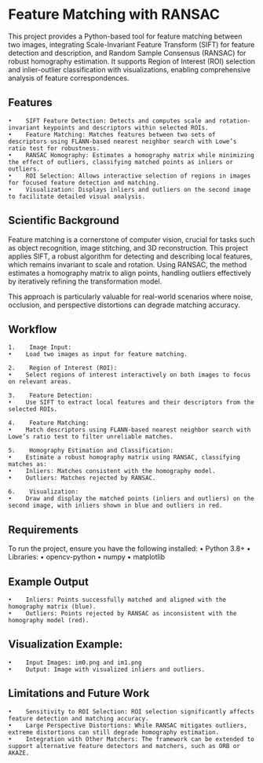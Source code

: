# Feature Matching with RANSAC

This project provides a Python-based tool for feature matching between two images, integrating Scale-Invariant Feature Transform (SIFT) for feature detection and description, and Random Sample Consensus (RANSAC) for robust homography estimation. It supports Region of Interest (ROI) selection and inlier-outlier classification with visualizations, enabling comprehensive analysis of feature correspondences.

## Features

    •    SIFT Feature Detection: Detects and computes scale and rotation-invariant keypoints and descriptors within selected ROIs.
    •    Feature Matching: Matches features between two sets of descriptors using FLANN-based nearest neighbor search with Lowe’s ratio test for robustness.
    •    RANSAC Homography: Estimates a homography matrix while minimizing the effect of outliers, classifying matched points as inliers or outliers.
    •    ROI Selection: Allows interactive selection of regions in images for focused feature detection and matching.
    •    Visualization: Displays inliers and outliers on the second image to facilitate detailed visual analysis.

## Scientific Background

Feature matching is a cornerstone of computer vision, crucial for tasks such as object recognition, image stitching, and 3D reconstruction. This project applies SIFT, a robust algorithm for detecting and describing local features, which remains invariant to scale and rotation. Using RANSAC, the method estimates a homography matrix to align points, handling outliers effectively by iteratively refining the transformation model.

This approach is particularly valuable for real-world scenarios where noise, occlusion, and perspective distortions can degrade matching accuracy.

## Workflow

    1.    Image Input:
    •    Load two images as input for feature matching.
    
    2.    Region of Interest (ROI):
    •    Select regions of interest interactively on both images to focus on relevant areas.
    
    3.    Feature Detection:
    •    Use SIFT to extract local features and their descriptors from the selected ROIs.
    
    4.    Feature Matching:
    •    Match descriptors using FLANN-based nearest neighbor search with Lowe’s ratio test to filter unreliable matches.
    
    5.    Homography Estimation and Classification:
    •    Estimate a robust homography matrix using RANSAC, classifying matches as:
    •    Inliers: Matches consistent with the homography model.
    •    Outliers: Matches rejected by RANSAC.
    
    6.    Visualization:
    •    Draw and display the matched points (inliers and outliers) on the second image, with inliers shown in blue and outliers in red.

## Requirements

To run the project, ensure you have the following installed:
    •    Python 3.8+
    •    Libraries:
    •    opencv-python
    •    numpy
    •    matplotlib
    
## Example Output

    •    Inliers: Points successfully matched and aligned with the homography matrix (blue).
    •    Outliers: Points rejected by RANSAC as inconsistent with the homography model (red).

## Visualization Example:

    •    Input Images: im0.png and im1.png
    •    Output: Image with visualized inliers and outliers.

## Limitations and Future Work

    •    Sensitivity to ROI Selection: ROI selection significantly affects feature detection and matching accuracy.
    •    Large Perspective Distortions: While RANSAC mitigates outliers, extreme distortions can still degrade homography estimation.
    •    Integration with Other Matchers: The framework can be extended to support alternative feature detectors and matchers, such as ORB or AKAZE.


